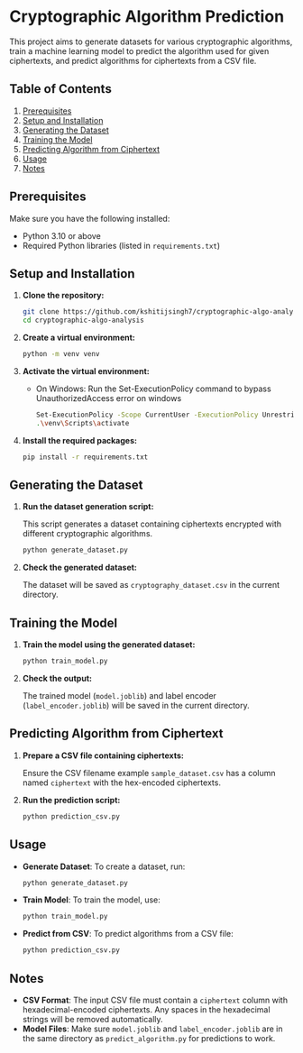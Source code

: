 # Cryptographic Algorithm Prediction

This project aims to generate datasets for various cryptographic algorithms, train a machine learning model to predict the algorithm used for given ciphertexts, and predict algorithms for ciphertexts from a CSV file.

## Table of Contents

1. [Prerequisites](#prerequisites)
2. [Setup and Installation](#setup-and-installation)
3. [Generating the Dataset](#generating-the-dataset)
4. [Training the Model](#training-the-model)
5. [Predicting Algorithm from Ciphertext](#predicting-algorithm-from-ciphertext)
6. [Usage](#usage)
7. [Notes](#notes)

## Prerequisites

Make sure you have the following installed:

- Python 3.10 or above
- Required Python libraries (listed in `requirements.txt`)

## Setup and Installation

1. **Clone the repository:**

    ```bash
    git clone https://github.com/kshitijsingh7/cryptographic-algo-analysis.git
    cd cryptographic-algo-analysis
    ```

2. **Create a virtual environment:**

    ```bash
    python -m venv venv
    ```

3. **Activate the virtual environment:**

    - On Windows: Run the Set-ExecutionPolicy command to bypass UnauthorizedAccess error on windows

        ```bash
        Set-ExecutionPolicy -Scope CurrentUser -ExecutionPolicy Unrestricted
        .\venv\Scripts\activate
        ```

4. **Install the required packages:**

    ```bash
    pip install -r requirements.txt
    ```

## Generating the Dataset

1. **Run the dataset generation script:**

    This script generates a dataset containing ciphertexts encrypted with different cryptographic algorithms.

    ```bash
    python generate_dataset.py
    ```

2. **Check the generated dataset:**

    The dataset will be saved as `cryptography_dataset.csv` in the current directory.

## Training the Model

1. **Train the model using the generated dataset:**

    ```bash
    python train_model.py
    ```

2. **Check the output:**

    The trained model (`model.joblib`) and label encoder (`label_encoder.joblib`) will be saved in the current directory.

## Predicting Algorithm from Ciphertext

1. **Prepare a CSV file containing ciphertexts:**

    Ensure the CSV filename example `sample_dataset.csv` has a column named `ciphertext` with the hex-encoded ciphertexts.

2. **Run the prediction script:**

    ```bash
    python prediction_csv.py
    ```

## Usage

- **Generate Dataset**: To create a dataset, run:

    ```bash
    python generate_dataset.py
    ```

- **Train Model**: To train the model, use:

    ```bash
    python train_model.py
    ```

- **Predict from CSV**: To predict algorithms from a CSV file:

    ```bash
    python prediction_csv.py
    ```

## Notes

- **CSV Format**: The input CSV file must contain a `ciphertext` column with hexadecimal-encoded ciphertexts. Any spaces in the hexadecimal strings will be removed automatically.
- **Model Files**: Make sure `model.joblib` and `label_encoder.joblib` are in the same directory as `predict_algorithm.py` for predictions to work.
